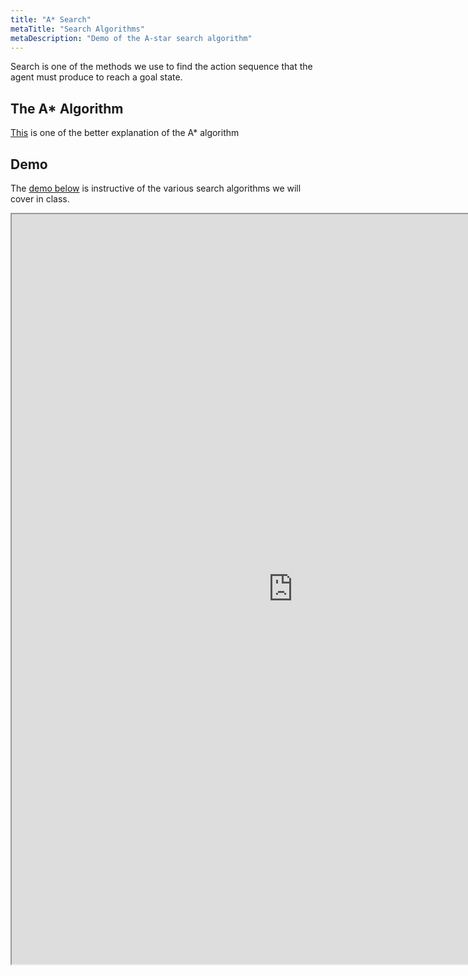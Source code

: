 ```yaml
---
title: "A* Search"
metaTitle: "Search Algorithms"
metaDescription: "Demo of the A-star search algorithm"
---
```


Search is one of the methods we use to find the action sequence that the agent must produce to reach a goal state.

## The A* Algorithm
[This](http://theory.stanford.edu/~amitp/GameProgramming/) is one of the better explanation of the A* algorithm 

## Demo

The [demo below](https://qiao.github.io/PathFinding.js/visual/) is instructive of the various search algorithms we will cover in class.

<iframe src="https://qiao.github.io/PathFinding.js/visual/" width="900" height="1200"></iframe>

